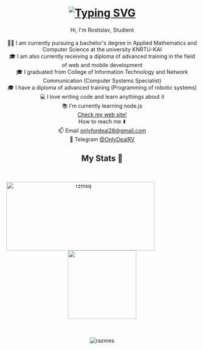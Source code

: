 <h1 align="center">
  <a href="https://git.io/typing-svg">
    <img src="https://readme-typing-svg.herokuapp.com?font=Fira+Code&pause=400&color=ff6e96&width=435&lines=Hello,+There!+👋;This+is+rzmsq....;Nice+to+meet+you!&center=true&size=30" alt="Typing SVG" />
  </a>
</h1>

<p align="center">
  Hi, I'm Rostislav, Studient
  <br>
  <br>
  👨‍🎓 I am currently pursuing a bachelor's degree in Applied Mathematics and Computer Science at the university KNRTU-KAI
  <br>
  🎓 I am also currently receiving a diploma of advanced training in the field of web and mobile development
  <br>
  🎓 I graduated from College of Information Technology and Network Communication (Computer Systems Specialist) 
  <br>
  🎓 I have a diploma of advanced training (Programming of robotic systems)
  <br>
  💻 I love writing code and learn anythings about it
  <br>
  📚 I’m currently learning node.js
  <br>
  <a href="https://rzms.me/">Check my web site!<a>
  <br>
  How to reach me ⬇️
  <br>
    📫 Email <a href="mailto: onlyfordeal28@gmail.com">onlyfordeal28@gmail.com</a>
  <br>
    📱 Telegram <a href="https://t.me/onlyDealRV">@OnlyDealRV</a>
</p>

<h2 align="center">My Stats 🙂</h2>
<br>
<p align=center>
  <div align=center>
    <a href="https://github.com/denvercoder1/github-readme-streak-stats" title="Go to Source">
      <img align="left" width=390 height=180 src="https://streak-stats.demolab.com/?user=rzmsq&theme=dracula&border=61dafb&hide_border=true" alt="rzmsq" />
    </a>
  <div align=center>
    <a href="https://github.com/anuraghazra/github-readme-stats">
      <img height=180 align="center" src="https://github-readme-stats.vercel.app/api/top-langs/?username=rzmsq&hide=c%23,powershell,Mathematica,Ruby,Objective-C,Objective-C%2b%2b,Cuda,Kotlin,Swift&title_color=ff6e96&text_color=ffffff&icon_color=61dafb&bg_color=20232a&langs_count=6&layout=compact&border_color=61dafb&hide_border=true&size_weight=0.5&count_weight=0.5" />
    </a>
    </div>
    <br><br>
    <p alight="left"><img align="center" src="https://codewars-stats-ignacio-cuadra.vercel.app/?username=RAZMES&backgroundColor=282a36&borderColor=ff6e96&textColor=ffffff&primaryColor=79dafa" alt = "razmes"/></p>
  </div>
</p>
